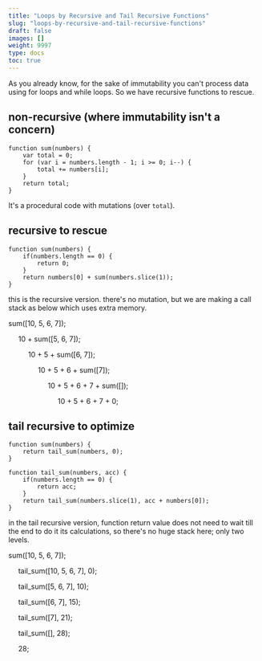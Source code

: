 ```yaml
---
title: "Loops by Recursive and Tail Recursive Functions"
slug: "loops-by-recursive-and-tail-recursive-functions"
draft: false
images: []
weight: 9997
type: docs
toc: true
---
```


As you already know, for the sake of immutability you can't process data using for loops and while loops. So we have recursive functions to rescue.

## non-recursive (where immutability isn't a concern)
    function sum(numbers) {
        var total = 0;
        for (var i = numbers.length - 1; i >= 0; i--) {
            total += numbers[i];
        }
        return total;
    }
It's a procedural code with mutations (over `total`).

## recursive to rescue
    function sum(numbers) {
        if(numbers.length == 0) {
            return 0;
        }
        return numbers[0] + sum(numbers.slice(1));
    }
this is the recursive version. there's no mutation, but we are making a call stack as below which uses extra memory.

sum([10, 5, 6, 7]);

&nbsp;&nbsp;&nbsp;&nbsp; 10 + sum([5, 6, 7]);

&nbsp;&nbsp;&nbsp;&nbsp; &nbsp;&nbsp;&nbsp;&nbsp; 10 + 5 + sum([6, 7]);

&nbsp;&nbsp;&nbsp;&nbsp;  &nbsp;&nbsp;&nbsp;&nbsp;  &nbsp;&nbsp;&nbsp;&nbsp; 10 + 5 + 6 + sum([7]);

&nbsp;&nbsp;&nbsp;&nbsp;  &nbsp;&nbsp;&nbsp;&nbsp; &nbsp;&nbsp;&nbsp;&nbsp; &nbsp;&nbsp;&nbsp;&nbsp; 10 + 5 + 6 + 7 + sum([]);

&nbsp;&nbsp;&nbsp;&nbsp; &nbsp;&nbsp;&nbsp;&nbsp; &nbsp;&nbsp;&nbsp;&nbsp; &nbsp;&nbsp;&nbsp;&nbsp; &nbsp;&nbsp;&nbsp;&nbsp; 10 + 5 + 6 + 7 + 0;

## tail recursive to optimize
    function sum(numbers) {
        return tail_sum(numbers, 0);
    }
    
    function tail_sum(numbers, acc) {
        if(numbers.length == 0) {
            return acc;
        }
        return tail_sum(numbers.slice(1), acc + numbers[0]);
    }

in the tail recursive version, function return value does not need to wait till the end to do it its calculations, so there's no huge stack here; only two levels.

sum([10, 5, 6, 7]);

&nbsp;&nbsp;&nbsp;&nbsp; tail_sum([10, 5, 6, 7], 0);

&nbsp;&nbsp;&nbsp;&nbsp; tail_sum([5, 6, 7], 10);

&nbsp;&nbsp;&nbsp;&nbsp; tail_sum([6, 7], 15);

&nbsp;&nbsp;&nbsp;&nbsp; tail_sum([7], 21);

&nbsp;&nbsp;&nbsp;&nbsp; tail_sum([], 28);

&nbsp;&nbsp;&nbsp;&nbsp; 28;



